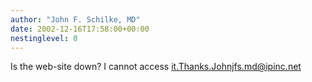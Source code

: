 ```yaml
---
author: "John F. Schilke, MD"
date: 2002-12-16T17:58:00+00:00
nestinglevel: 0
---
```

Is the web-site down? I cannot access [it.Thanks.Johnjfs.md@ipinc.net](mailto://it.Thanks.Johnjfs.md@ipinc.net)